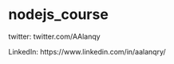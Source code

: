 # nodejs_course

<p>twitter: twitter.com/AAlanqy</p>
<p>LinkedIn: https://www.linkedin.com/in/aalanqry/</p>
